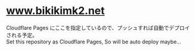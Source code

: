 # www.bikikimk2.net

Cloudflare Pages にここを指定しているので、プッシュすれば自動でデプロイされる予定。
<br>
Set this repository as Cloudflare Pages, So will be auto deploy maybe...
